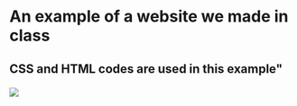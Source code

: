 <h1> An example of a website we made in class </h1>

<h2> CSS and HTML codes are used in this example"

![](ekran.gif)